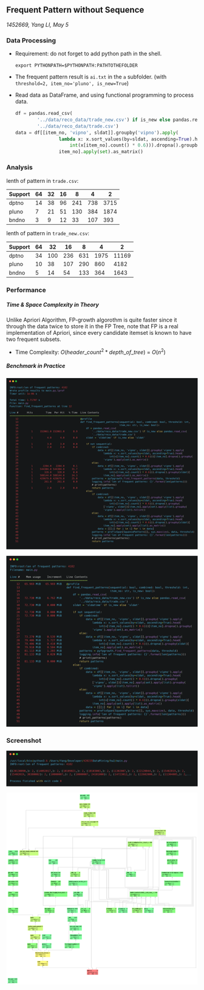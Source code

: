 ## Frequent Pattern without Sequence

*1452669, Yang LI, May 5*

### Data Processing

- Requirement: do not forget to add python path in the shell.

  ```shell
  export PYTHONPATH=$PYTHONPATH:PATHTOTHEFOLDER
  ```

- The frequent pattern result is `ai.txt` in the `a` subfolder. (with `threshold=2, item_no='pluno', is_new=True`)

- Read data as DataFrame, and using functional programming to process data.

  ```python
  df = pandas.read_csv(
          '../data/reco_data/trade_new.csv') if is_new else pandas.read_csv(
          '../data/reco_data/trade.csv')
  data = df[[item_no, 'vipno', sldat]].groupby('vipno').apply(
                  lambda x: x.sort_values(by=sldat, ascending=True).head(
                      int(x[item_no].count() * 0.6))).dropna().groupby(sldat)[
                  item_no].apply(set).as_matrix()
  ```

### Analysis

lenth of pattern in `trade.csv`:

| Support | 64   | 32   | 16   | 8    | 4    | 2    |
| ------- | ---- | ---- | ---- | ---- | ---- | ---- |
| dptno   | 14   | 38   | 96   | 241  | 738  | 3715 |
| pluno   | 7    | 21   | 51   | 130  | 384  | 1874 |
| bndno   | 3    | 9    | 12   | 33   | 107  | 393  |

lenth of pattern in `trade_new.csv`:

| Support | 64   | 32   | 16   | 8    | 4    | 2     |
| ------- | ---- | ---- | ---- | ---- | ---- | ----- |
| dptno   | 34   | 100  | 236  | 631  | 1975 | 11169 |
| pluno   | 10   | 38   | 107  | 290  | 860  | 4182  |
| bndno   | 5    | 14   | 54   | 133  | 364  | 1643  |

### Performance

##### Time & Space Complexity in Theory

Unlike Apriori Algorithm, FP-growth algorothm is quite faster since it through the data twice to store it in the FP Tree, note that FP is a real implementation of Apriori, since every candidate itemset is known to have two frequent subsets. 

- Time Complexity: $O(header\_count^2 * depth\_of\_tree)$ =  $O(n^2)$

##### Benchmark in Practice

![](../res/ailine.png)

![](../res/aimem.png)

### Screenshot

![](../res/ai.png)

![](../res/aiprofile.png)